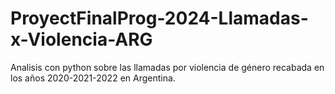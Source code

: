 # ProyectFinalProg-2024-Llamadas-x-Violencia-ARG
Analisis con python sobre las llamadas por violencia de género recabada en los años 2020-2021-2022 en Argentina.

